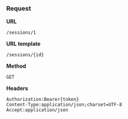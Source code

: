 ### Request

**URL**

`/sessions/1`

**URL template**

`/sessions/{id}`

**Method**

`GET`

**Headers**

`Authorization:Bearer{token}`  
`Content-Type:application/json;charset=UTF-8`  
`Accept:application/json`  
